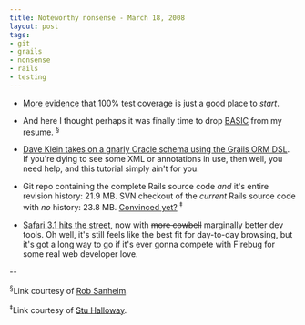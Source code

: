 ```yaml
---
title: Noteworthy nonsense - March 18, 2008
layout: post
tags:
- git
- grails
- nonsense
- rails
- testing
---
```

* [More evidence](http://googletesting.blogspot.com/2008/03/tott-understanding-your-coverage-data.html "Google Testing Blog: TotT: Understanding Your Coverage Data") that 100% test coverage is just a good place to *start*.

* And here I thought perhaps it was finally time to drop [BASIC](http://prog21.dadgum.com/21.html "Slumming with BASIC Programmers") from my resume. <sup>&sect;</sup>  

* [Dave Klein takes on a gnarly Oracle schema using the Grails ORM DSL](http://dave-klein.blogspot.com/2008/03/grails-orm-dsl-rules.html "Grails' ORM DSL Rules!").  If you're dying to see some XML or annotations in use, then well, you need help, and this tutorial simply ain't for you.

* Git repo containing the complete Rails source code *and* it's entire revision history: 21.9 MB.  SVN checkout of the *current* Rails source code with *no* history: 23.8 MB.  [Convinced yet?](http://www.sanityinc.com/articles/rails-on-git "Rails on Git: How much hype fits in 9MB? — Sanity, Inc.") <sup>&Dagger;</sup>

* [Safari 3.1 hits the street](http://docs.info.apple.com/article.html?artnum=307467 "About the Safari 3.1 Update"), now with  <del>more cowbell</del> marginally better dev tools.  Oh well, it's still feels like the best fit for day-to-day browsing, but it's got a long way to go if it's ever gonna compete with Firebug for some real web developer love.

--

<sup>&sect;</sup>Link courtesy of [Rob Sanheim](http://robsanheim.com).

<sup>&Dagger;</sup>Link courtesy of [Stu Halloway](http://thinkrelevance.com/about).
